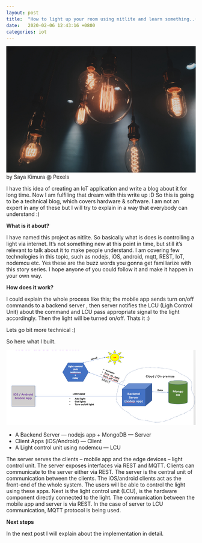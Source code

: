 ```yaml
---
layout: post
title:  "How to light up your room using nitlite and learn something..(Part 1)"
date:   2020-02-06 12:43:16 +0800
categories: iot
---
```


![](/assets/nitlite_part_1_post_1.jpeg)
by Saya Kimura @ Pexels

I have this idea of creating an IoT application and write a blog about it for long time. Now I am fulfiling that dream with this write up :D
So this is going to be a technical blog, which covers hardware & software. I am not an expert in any of these but I will try to explain in a way that everybody can understand :)

**What is it about?**

I have named this project as nitlite. So basically what is does is controlling a light via internet. It’s not something new at this point in time, but still it’s relevant to talk about it to make people understand. I am covering few technologies in this topic, such as nodejs, iOS, android, mqtt, REST, IoT, nodemcu etc. Yes these are the buzz words you gonna get familiarize with this story series. I hope anyone of you could follow it and make it happen in your own way.

**How does it work?**

I could explain the whole process like this; the mobile app sends turn on/off commands to a backend server , then server notifies the LCU (Ligh Control Unit) about the command and LCU pass appropriate signal to the light accordingly. Then the light will be turned on/off. Thats it :)

Lets go bit more technical :)

So here what I built.

![](/assets/nitlite_part_1_post_2.png)

* A Backend Server — nodejs app + MongoDB — Server
* Client Apps (iOS/Android) — Client
* A Light control unit using nodemcu — LCU

The server serves the clients – mobile app and the edge devices – light control unit. The server exposes interfaces via REST and MQTT. Clients can communicate to the server either via REST. The server is the central unit of communication between the clients. The iOS/android clients act as the front-end of the whole system. The users will be able to control the light using these apps. Next is the light control unit (LCU), is the hardware component directly connected to the light. The communication between the mobile app and server is via REST. In the case of server to LCU communication, MQTT protocol is being used.

**Next steps**

In the next post I will explain about the implementation in detail.
